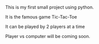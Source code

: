 This is my first small project using python.

It is the famous game Tic-Tac-Toe

It can be played by 2 players at a time

Player vs computer will be coming soon.
